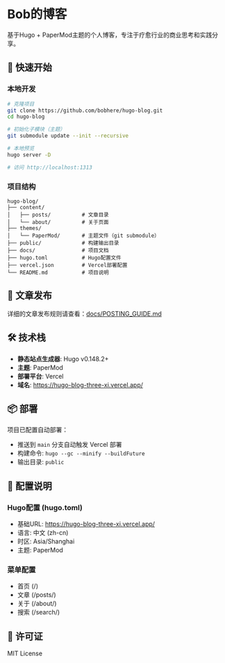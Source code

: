 # Bob的博客

基于Hugo + PaperMod主题的个人博客，专注于疗愈行业的商业思考和实践分享。

## 🚀 快速开始

### 本地开发
```bash
# 克隆项目
git clone https://github.com/bobhere/hugo-blog.git
cd hugo-blog

# 初始化子模块（主题）
git submodule update --init --recursive

# 本地预览
hugo server -D

# 访问 http://localhost:1313
```

### 项目结构
```
hugo-blog/
├── content/
│   ├── posts/          # 文章目录
│   └── about/          # 关于页面
├── themes/
│   └── PaperMod/       # 主题文件（git submodule）
├── public/             # 构建输出目录
├── docs/               # 项目文档
├── hugo.toml           # Hugo配置文件
├── vercel.json         # Vercel部署配置
└── README.md           # 项目说明
```

## 📝 文章发布

详细的文章发布规则请查看：[docs/POSTING_GUIDE.md](docs/POSTING_GUIDE.md)

## 🛠 技术栈

- **静态站点生成器**: Hugo v0.148.2+
- **主题**: PaperMod
- **部署平台**: Vercel
- **域名**: https://hugo-blog-three-xi.vercel.app/

## 📦 部署

项目已配置自动部署：
- 推送到 `main` 分支自动触发 Vercel 部署
- 构建命令: `hugo --gc --minify --buildFuture`
- 输出目录: `public`

## 🔧 配置说明

### Hugo配置 (hugo.toml)
- 基础URL: https://hugo-blog-three-xi.vercel.app/
- 语言: 中文 (zh-cn)
- 时区: Asia/Shanghai
- 主题: PaperMod

### 菜单配置
- 首页 (/)
- 文章 (/posts/)
- 关于 (/about/)
- 搜索 (/search/)

## 📄 许可证

MIT License